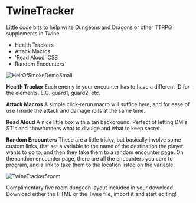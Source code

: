 # TwineTracker
Little code bits to help write Dungeons and Dragons or other TTRPG supplements in Twine.
- Health Trackers
- Attack Macros
- 'Read Aloud' CSS
- Random Encounters

![HeirOfSmokeDemoSmall](https://github.com/user-attachments/assets/5d1eb576-dcc4-4adb-995e-54a5e70219ef)

**Health Tracker**
Each enemy in your encounter has to have a different ID for the elements. E.G. guard1, guard2, etc.

**Attack Macros**
A simple click-rerun macro will suffice here, and for ease of use I made the attack and damage rolls at the same time.

**Read Aloud**
A nice little box with a tan background. Perfect of letting DM's ST's and showrunners what to divulge and what to keep secret.

**Random Encounters**
These are a little tricky, but basically involve some custom links, that set a variable to the name of the destination the player wants to go to, and then they take them to a random encounter page. On the random encounter page, there are all the encounters you care to program, and a link to take them to the location listed on the variable.

![TwineTracker5room](https://github.com/user-attachments/assets/5b6ed039-911f-4bb9-be97-6feec35bd8b3)

Complimentary five room dungeon layout included in your download.
Download either the HTML or the Twee file, import it and start editing!
